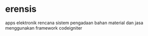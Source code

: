 # erensis
apps elektronik rencana sistem pengadaan bahan material dan jasa menggunakan framework codeigniter
